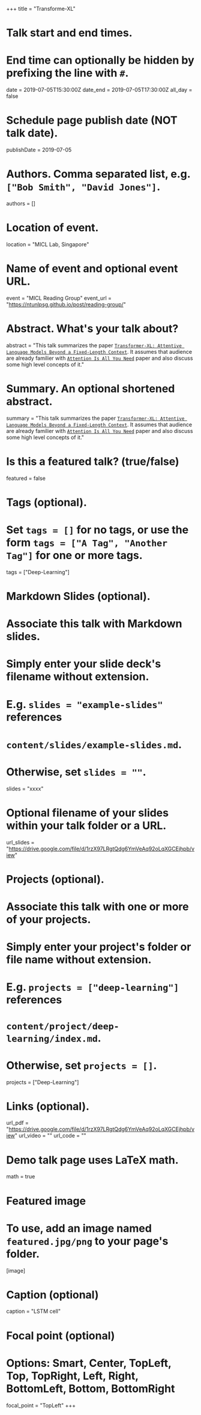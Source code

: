 +++
title = "Transforme-XL"

# Talk start and end times.
#   End time can optionally be hidden by prefixing the line with `#`.
date = 2019-07-05T15:30:00Z
date_end = 2019-07-05T17:30:00Z
all_day = false

# Schedule page publish date (NOT talk date).
publishDate = 2019-07-05

# Authors. Comma separated list, e.g. `["Bob Smith", "David Jones"]`.
authors = []

# Location of event.
location = "MICL Lab, Singapore"

# Name of event and optional event URL.
event = "MICL Reading Group"
event_url = "https://ntunlpsg.github.io/post/reading-group/"

# Abstract. What's your talk about?
abstract = "This talk summarizes the paper [`Transformer-XL: Attentive Language Models Beyond a Fixed-Length Context`](https://arxiv.org/abs/1901.02860). It assumes that audience are already familier with [`Attention Is All You Need`](https://arxiv.org/abs/1706.03762) paper and also discuss some high level concepts of it."

# Summary. An optional shortened abstract.
summary = "This talk summarizes the paper [`Transformer-XL: Attentive Language Models Beyond a Fixed-Length Context`](https://arxiv.org/abs/1901.02860). It assumes that audience are already familier with [`Attention Is All You Need`](https://arxiv.org/abs/1706.03762) paper and also discuss some high level concepts of it."

# Is this a featured talk? (true/false)
featured = false

# Tags (optional).
#   Set `tags = []` for no tags, or use the form `tags = ["A Tag", "Another Tag"]` for one or more tags.
tags = ["Deep-Learning"]

# Markdown Slides (optional).
#   Associate this talk with Markdown slides.
#   Simply enter your slide deck's filename without extension.
#   E.g. `slides = "example-slides"` references 
#   `content/slides/example-slides.md`.
#   Otherwise, set `slides = ""`.
slides = "xxxx"

# Optional filename of your slides within your talk folder or a URL.
url_slides = "https://drive.google.com/file/d/1rzX97LRgtQdg6YmVeAq92oLqXGCEjhpb/view"

# Projects (optional).
#   Associate this talk with one or more of your projects.
#   Simply enter your project's folder or file name without extension.
#   E.g. `projects = ["deep-learning"]` references 
#   `content/project/deep-learning/index.md`.
#   Otherwise, set `projects = []`.
projects = ["Deep-Learning"]

# Links (optional).
url_pdf = "https://drive.google.com/file/d/1rzX97LRgtQdg6YmVeAq92oLqXGCEjhpb/view"
url_video = ""
url_code = ""

# Demo talk page uses LaTeX math.
math = true

# Featured image
# To use, add an image named `featured.jpg/png` to your page's folder. 
[image]
  # Caption (optional)
  caption = "LSTM cell"

  # Focal point (optional)
  # Options: Smart, Center, TopLeft, Top, TopRight, Left, Right, BottomLeft, Bottom, BottomRight
  focal_point = "TopLeft"
+++

<!-- {{% alert note %}}
Click on the **Slides** button above to view the built-in slides feature.
{{% /alert %}} -->

<!-- Slides can be added in a few ways:

- **Create** slides using Academic's *Slides* feature and link using `url_slides` parameter in the front matter of the talk file
- **Upload** an existing slide deck to `static/` and link using `url_slides` parameter in the front matter of the talk file
- **Embed** your slides (e.g. Google Slides) or presentation video on this page using [shortcodes](https://sourcethemes.com/academic/docs/writing-markdown-latex/).

Further talk details can easily be added to this page using *Markdown* and $\rm \LaTeX$ math code. -->
